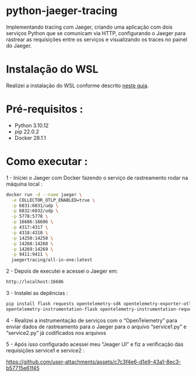 # python-jaeger-tracing
Implementando tracing com Jaeger, criando uma aplicação com dois serviços Python que se comunicam via HTTP, configurando o Jaeger para rastrear as requisições entre os serviços e visualizando os traces no painel do Jaeger.

# Instalação do WSL
Realizei a instalação do WSL conforme descrito [neste guia](https://github.com/codeedu/wsl2-docker-quickstart).

# Pré-requisitos : 
- Python 3.10.12
- pip 22.0.2
- Docker 28.1.1

# Como executar : 

1 - Iniciei o Jaeger com Docker fazendo o serviço de rastreamento rodar na
máquina local :

```bash
docker run -d --name jaeger \
  -e COLLECTOR_OTLP_ENABLED=true \
  -p 6831:6831/udp \
  -p 6832:6832/udp \
  -p 5778:5778 \
  -p 16686:16686 \
  -p 4317:4317 \
  -p 4318:4318 \
  -p 14250:14250 \
  -p 14268:14268 \
  -p 14269:14269 \
  -p 9411:9411 \
  jaegertracing/all-in-one:latest
```
2 - Depois de executei e acessei o Jaeger em:
```bash
http://localhost:16686
```
3 - Instalei as depências : 
```bash
pip install flask requests opentelemetry-sdk opentelemetry-exporter-otlp
opentelemetry-instrumentation-flask opentelemetry-instrumentation-requests
```
4 - Realizei a instrumentação de serviços com o “OpenTelemetry” para enviar dados de
rastreamento para o Jaeger para o arquivo “service1.py” e “service2.py” já codificados nos arquivos

5 - Após isso configurado acessei meu “Jeager UI” e fiz a verificação das requisições
service1 e service2 :

https://github.com/user-attachments/assets/c7c3f4e6-d1e9-43a1-8ec3-b57715e61f45
